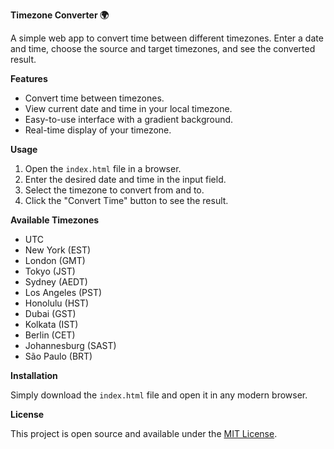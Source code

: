 **Timezone Converter 🌍**

A simple web app to convert time between different timezones. Enter a date and time, choose the source and target timezones, and see the converted result.

**Features**
- Convert time between timezones.
- View current date and time in your local timezone.
- Easy-to-use interface with a gradient background.
- Real-time display of your timezone.
  
**Usage**

1. Open the `index.html` file in a browser.
2. Enter the desired date and time in the input field.
3. Select the timezone to convert from and to.
4. Click the "Convert Time" button to see the result.

**Available Timezones**
- UTC
- New York (EST)
- London (GMT)
- Tokyo (JST)
- Sydney (AEDT)
- Los Angeles (PST)
- Honolulu (HST)
- Dubai (GST)
- Kolkata (IST)
- Berlin (CET)
- Johannesburg (SAST)
- São Paulo (BRT)

**Installation**

Simply download the `index.html` file and open it in any modern browser.

**License**

This project is open source and available under the [MIT License](LICENSE).
